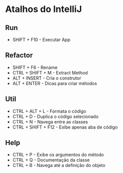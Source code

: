 # Atalhos do IntelliJ

## Run 
* SHIFT + F10 - Executar App  

## Refactor
* SHIFT + F6 - Rename
* CTRL + SHIFT + M - Extract Method
* ALT + INSERT - Cria o construtor
* ALT + ENTER - Dicas para criar métodos

## Util
* CTRL + ALT + L - Formata o código
* CTRL + D - Duplica o código selecionado
* CTRL + N - Navega entre as classes
* CTRL + SHIFT + F12 - Exibe apenas aba de código

## Help
* CTRL + P - Exibe os argumentos do método
* CTRL + Q - Documentação da classe
* CTRL + B - Navega até a definição do objeto